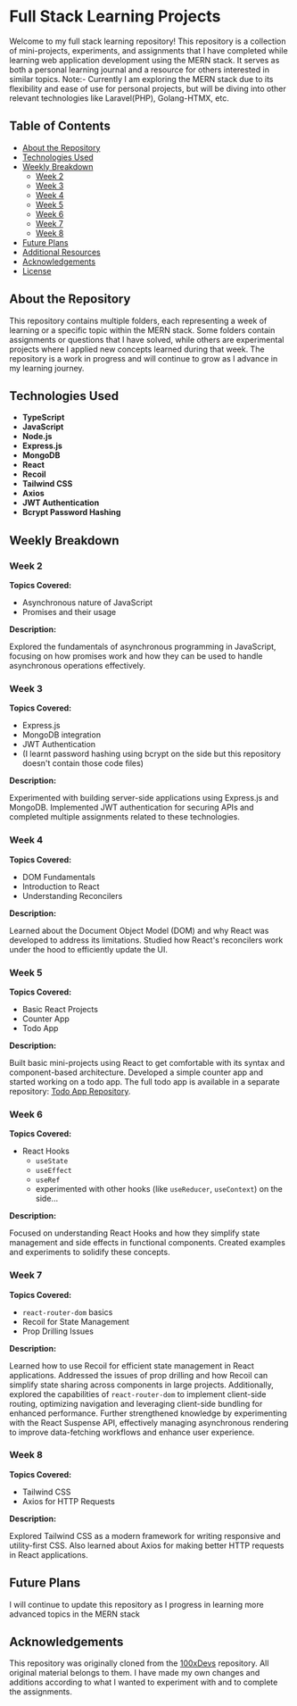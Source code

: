# Full Stack Learning Projects

Welcome to my full stack learning repository! This repository is a collection of mini-projects, experiments, and assignments that I have completed while learning web application development using the MERN stack. It serves as both a personal learning journal and a resource for others interested in similar topics. Note:- Currently I am exploring the MERN stack due to its flexibility and ease of use for personal projects, but will be diving into other relevant technologies like Laravel(PHP), Golang-HTMX, etc.

## Table of Contents

- [About the Repository](#about-the-repository)
- [Technologies Used](#technologies-used)
- [Weekly Breakdown](#weekly-breakdown)
  - [Week 2](#week-2)
  - [Week 3](#week-3)
  - [Week 4](#week-4)
  - [Week 5](#week-5)
  - [Week 6](#week-6)
  - [Week 7](#week-7)
  - [Week 8](#week-8)
- [Future Plans](#future-plans)
- [Additional Resources](#additional-resources)
- [Acknowledgements](#acknowledgements)
- [License](#license)

## About the Repository

This repository contains multiple folders, each representing a week of learning or a specific topic within the MERN stack. Some folders contain assignments or questions that I have solved, while others are experimental projects where I applied new concepts learned during that week. The repository is a work in progress and will continue to grow as I advance in my learning journey.

## Technologies Used

- **TypeScript**
- **JavaScript**
- **Node.js**
- **Express.js**
- **MongoDB**
- **React**
- **Recoil**
- **Tailwind CSS**
- **Axios**
- **JWT Authentication**
- **Bcrypt Password Hashing**

## Weekly Breakdown

### Week 2

**Topics Covered:**

- Asynchronous nature of JavaScript
- Promises and their usage

**Description:**

Explored the fundamentals of asynchronous programming in JavaScript, focusing on how promises work and how they can be used to handle asynchronous operations effectively.

### Week 3

**Topics Covered:**

- Express.js
- MongoDB integration
- JWT Authentication
- (I learnt password hashing using bcrypt on the side but this repository doesn't contain those code files)

**Description:**

Experimented with building server-side applications using Express.js and MongoDB. Implemented JWT authentication for securing APIs and completed multiple assignments related to these technologies.

### Week 4

**Topics Covered:**

- DOM Fundamentals
- Introduction to React
- Understanding Reconcilers

**Description:**

Learned about the Document Object Model (DOM) and why React was developed to address its limitations. Studied how React's reconcilers work under the hood to efficiently update the UI.

### Week 5

**Topics Covered:**

- Basic React Projects
- Counter App
- Todo App

**Description:**

Built basic mini-projects using React to get comfortable with its syntax and component-based architecture. Developed a simple counter app and started working on a todo app. The full todo app is available in a separate repository: [Todo App Repository](https://github.com/scythemenace/todo_app).

### Week 6

**Topics Covered:**

- React Hooks
  - `useState`
  - `useEffect`
  - `useRef`
  - experimented with other hooks (like `useReducer`, `useContext`) on the side...

**Description:**

Focused on understanding React Hooks and how they simplify state management and side effects in functional components. Created examples and experiments to solidify these concepts.

### Week 7

**Topics Covered:**

- `react-router-dom` basics
- Recoil for State Management
- Prop Drilling Issues

**Description:**

Learned how to use Recoil for efficient state management in React applications. Addressed the issues of prop drilling and how Recoil can simplify state sharing across components in large projects. Additionally, explored the capabilities of `react-router-dom` to implement client-side routing, optimizing navigation and leveraging client-side bundling for enhanced performance. Further strengthened knowledge by experimenting with the React Suspense API, effectively managing asynchronous rendering to improve data-fetching workflows and enhance user experience.

### Week 8

**Topics Covered:**

- Tailwind CSS
- Axios for HTTP Requests

**Description:**

Explored Tailwind CSS as a modern framework for writing responsive and utility-first CSS. Also learned about Axios for making better HTTP requests in React applications.

## Future Plans

I will continue to update this repository as I progress in learning more advanced topics in the MERN stack

## Acknowledgements

This repository was originally cloned from the [100xDevs](https://github.com/100xdevs-cohort-2/assignments) repository. All original material belongs to them. I have made my own changes and additions according to what I wanted to experiment with and to complete the assignments.
